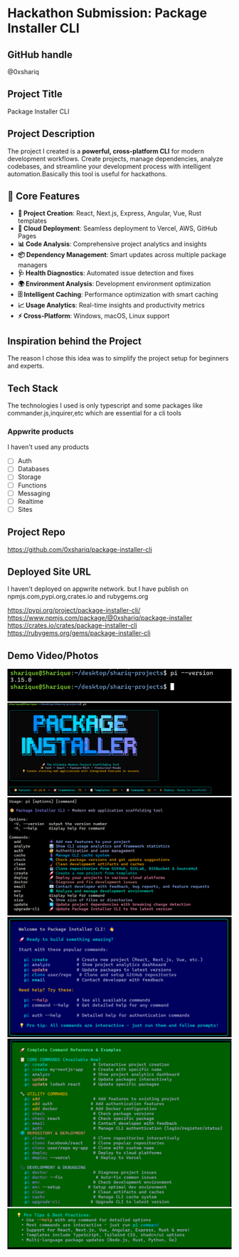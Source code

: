 # Hackathon Submission: Package Installer CLI

## GitHub handle
@0xshariq

<!--
@adityaoberai
-->

## Project Title
Package Installer CLI

<!--
CodeCapture
-->

## Project Description    
The project I created is a **powerful, cross-platform CLI** for modern development workflows. Create projects, manage dependencies, analyze codebases, and streamline your development process with intelligent automation.Basically this tool is useful for hackathons.

## 🚀 Core Features

- **🎨 Project Creation**: React, Next.js, Express, Angular, Vue, Rust templates
- **🚀 Cloud Deployment**: Seamless deployment to Vercel, AWS, GitHub Pages
- **📊 Code Analysis**: Comprehensive project analytics and insights
- **📦 Dependency Management**: Smart updates across multiple package managers
- **🩺 Health Diagnostics**: Automated issue detection and fixes
- **🌍 Environment Analysis**: Development environment optimization
- **🗄️ Intelligent Caching**: Performance optimization with smart caching
- **📈 Usage Analytics**: Real-time insights and productivity metrics
- **⚡ Cross-Platform**: Windows, macOS, Linux support

<!--
The project I created is...
-->

## Inspiration behind the Project  
The reason I chose this idea was to simplify the project setup for beginners and experts.


<!--
The reason I chose this idea/project was...
-->

## Tech Stack    
The technologies I used is only typescript and some packages like commander.js,inquirer,etc which are essential for a cli tools

<!--
The technologies I used...
-->

### Appwrite products
I haven't used any products

<!--
Update the checkbox to [x] for the products used.

e.g.:

- [x] Auth 
-->

- [ ] Auth
- [ ] Databases
- [ ] Storage
- [ ] Functions
- [ ] Messaging
- [ ] Realtime
- [ ] Sites

## Project Repo  
https://github.com/0xshariq/package-installer-cli

<!--
https://github.com/code-capture/CodeCapture-Xamarin
-->

## Deployed Site URL
I haven't deployed on appwrite network.
but I have publish on npmjs.com,pypi.org,crates.io and rubygems.org

https://pypi.org/project/package-installer-cli/
https://www.npmjs.com/package/@0xshariq/package-installer
https://crates.io/crates/package-installer-cli
https://rubygems.org/gems/package-installer-cli

<!--
https://hacktoberfest.appwrite.network
-->

## Demo Video/Photos  
![Version of the cli](../assets/version.png)
![Banner of the cli](../assets/banner.png)
![Commands of the cli](../assets/commands.png)
![Quick Usage of the cli](../assets/quick-usage.png)
![Detailed usage of the cli](../assets/detailed-usage.png)
![Pro Tip of the cli](../assets/pro-tip.png)

<!--
https://www.youtube.com/watch?v=9IBaX1avYWc
-->
